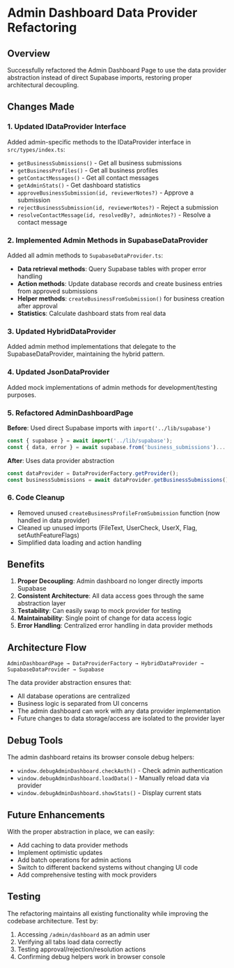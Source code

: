 # Admin Dashboard Data Provider Refactoring

## Overview
Successfully refactored the Admin Dashboard Page to use the data provider abstraction instead of direct Supabase imports, restoring proper architectural decoupling.

## Changes Made

### 1. Updated IDataProvider Interface
Added admin-specific methods to the IDataProvider interface in `src/types/index.ts`:
- `getBusinessSubmissions()` - Get all business submissions
- `getBusinessProfiles()` - Get all business profiles  
- `getContactMessages()` - Get all contact messages
- `getAdminStats()` - Get dashboard statistics
- `approveBusinessSubmission(id, reviewerNotes?)` - Approve a submission
- `rejectBusinessSubmission(id, reviewerNotes?)` - Reject a submission
- `resolveContactMessage(id, resolvedBy?, adminNotes?)` - Resolve a contact message

### 2. Implemented Admin Methods in SupabaseDataProvider
Added all admin methods to `SupabaseDataProvider.ts`:
- **Data retrieval methods**: Query Supabase tables with proper error handling
- **Action methods**: Update database records and create business entries from approved submissions
- **Helper methods**: `createBusinessFromSubmission()` for business creation after approval
- **Statistics**: Calculate dashboard stats from real data

### 3. Updated HybridDataProvider
Added admin method implementations that delegate to the SupabaseDataProvider, maintaining the hybrid pattern.

### 4. Updated JsonDataProvider  
Added mock implementations of admin methods for development/testing purposes.

### 5. Refactored AdminDashboardPage
**Before**: Used direct Supabase imports with `import('../lib/supabase')`
```typescript
const { supabase } = await import('../lib/supabase');
const { data, error } = await supabase.from('business_submissions')...
```

**After**: Uses data provider abstraction
```typescript
const dataProvider = DataProviderFactory.getProvider();
const businessSubmissions = await dataProvider.getBusinessSubmissions();
```

### 6. Code Cleanup
- Removed unused `createBusinessProfileFromSubmission` function (now handled in data provider)
- Cleaned up unused imports (FileText, UserCheck, UserX, Flag, setAuthFeatureFlags)
- Simplified data loading and action handling

## Benefits

1. **Proper Decoupling**: Admin dashboard no longer directly imports Supabase
2. **Consistent Architecture**: All data access goes through the same abstraction layer
3. **Testability**: Can easily swap to mock provider for testing
4. **Maintainability**: Single point of change for data access logic
5. **Error Handling**: Centralized error handling in data provider methods

## Architecture Flow

```
AdminDashboardPage → DataProviderFactory → HybridDataProvider → SupabaseDataProvider → Supabase
```

The data provider abstraction ensures that:
- All database operations are centralized
- Business logic is separated from UI concerns  
- The admin dashboard can work with any data provider implementation
- Future changes to data storage/access are isolated to the provider layer

## Debug Tools

The admin dashboard retains its browser console debug helpers:
- `window.debugAdminDashboard.checkAuth()` - Check admin authentication
- `window.debugAdminDashboard.loadData()` - Manually reload data via provider
- `window.debugAdminDashboard.showStats()` - Display current stats

## Future Enhancements

With the proper abstraction in place, we can easily:
- Add caching to data provider methods
- Implement optimistic updates
- Add batch operations for admin actions
- Switch to different backend systems without changing UI code
- Add comprehensive testing with mock providers

## Testing

The refactoring maintains all existing functionality while improving the codebase architecture. Test by:
1. Accessing `/admin/dashboard` as an admin user
2. Verifying all tabs load data correctly
3. Testing approval/rejection/resolution actions
4. Confirming debug helpers work in browser console
